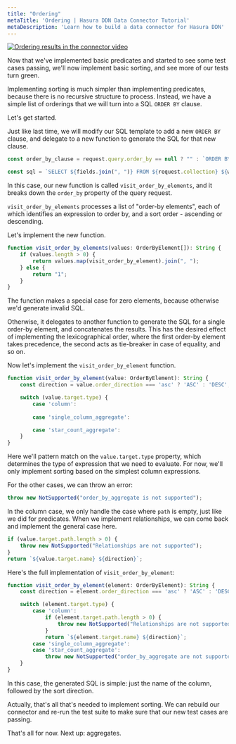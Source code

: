 ```yaml
---
title: "Ordering"
metaTitle: 'Ordering | Hasura DDN Data Connector Tutorial'
metaDescription: 'Learn how to build a data connector for Hasura DDN'
---
```


[![Ordering results in the connector video](https://img.youtube.com/vi/52MANo4K2hs/0.jpg)](https://www.youtube.com/watch?v=52MANo4K2hs)

Now that we've implemented basic predicates and started to see some test cases passing, we'll now implement basic
sorting, and see more of our tests turn green.

Implementing sorting is much simpler than implementing predicates, because there is no recursive structure to process.
Instead, we have a simple list of orderings that we will turn into a SQL `ORDER BY` clause.

Let's get started.

Just like last time, we will modify our SQL template to add a new `ORDER BY` clause, and delegate to a new function to
generate the SQL for that new clause.

```typescript
const order_by_clause = request.query.order_by == null ? "" : `ORDER BY ${visit_order_by_elements(request.query.order_by.elements)}`;

const sql = `SELECT ${fields.join(", ")} FROM ${request.collection} ${where_clause} ${order_by_clause} ${limit_clause} ${offset_clause}`;
```
In this case, our new function is called `visit_order_by_elements`, and it breaks down the `order_by` property of the
query request.

`visit_order_by_elements` processes a list of "order-by elements", each of which identifies an expression to order by,
and a sort order - ascending or descending.

Let's implement the new function.

```typescript
function visit_order_by_elements(values: OrderByElement[]): String {
    if (values.length > 0) {
        return values.map(visit_order_by_element).join(", ");
    } else {
        return "1";
    }
}
```

The function makes a special case for zero elements, because otherwise we'd generate invalid SQL.

Otherwise, it delegates to another function to generate the SQL for a single order-by element, and concatenates the
results. This has the desired effect of implementing the lexicographical order, where the first order-by element takes
precedence, the second acts as tie-breaker in case of equality, and so on.

Now let's implement the `visit_order_by_element` function.

```typescript
function visit_order_by_element(value: OrderByElement): String {
    const direction = value.order_direction === 'asc' ? 'ASC' : 'DESC';

    switch (value.target.type) {
        case 'column':
            
        case 'single_column_aggregate':

        case 'star_count_aggregate':
    }
}
```

Here we'll pattern match on the `value.target.type` property, which determines the type of expression that we need to
evaluate. For now, we'll only implement sorting based on the simplest column expressions.

For the other cases, we can throw an error:

```typescript
throw new NotSupported("order_by_aggregate is not supported");
```

In the column case, we only handle the case where `path` is empty, just like we did for predicates. When we implement
relationships, we can come back and implement the general case here.

```typescript
if (value.target.path.length > 0) {
    throw new NotSupported("Relationships are not supported");
}
return `${value.target.name} ${direction}`;
```

Here's the full implementation of `visit_order_by_element`:

```typescript
function visit_order_by_element(element: OrderByElement): String {
    const direction = element.order_direction === 'asc' ? 'ASC' : 'DESC';

    switch (element.target.type) {
        case 'column':
            if (element.target.path.length > 0) {
                throw new NotSupported("Relationships are not supported");
            }
            return `${element.target.name} ${direction}`;
        case 'single_column_aggregate':
        case 'star_count_aggregate':
            throw new NotSupported("order_by_aggregate are not supported");
    }
}
```

In this case, the generated SQL is simple: just the name of the column, followed by the sort direction.

Actually, that's all that's needed to implement sorting. We can rebuild our connector and re-run the test suite to make
sure that our new test cases are passing.

That's all for now. Next up: aggregates.
